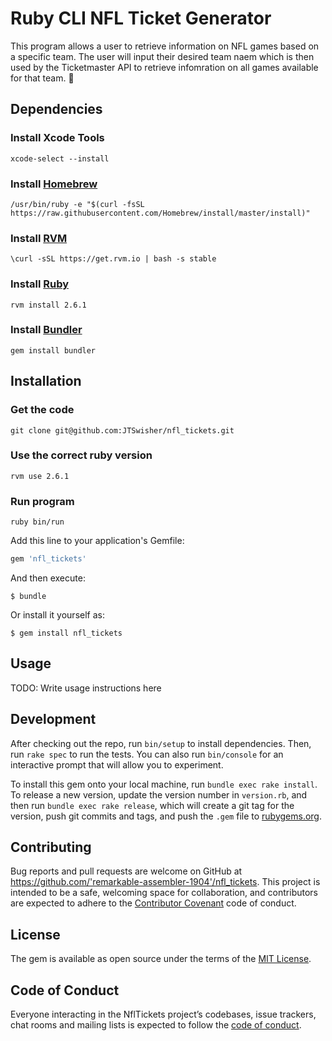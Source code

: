 # Ruby CLI NFL Ticket Generator 

This program allows a user to retrieve information on NFL games based on a specific team. The user will input their desired team naem which is then used by the Ticketmaster API to retrieve infomration on all games available for that team. :football:

## Dependencies
### Install Xcode Tools
`xcode-select --install`

### Install [Homebrew](http://brew.sh/)
`/usr/bin/ruby -e "$(curl -fsSL https://raw.githubusercontent.com/Homebrew/install/master/install)"`

### Install [RVM](https://rvm.io/)
`\curl -sSL https://get.rvm.io | bash -s stable`

### Install [Ruby](https://www.ruby-lang.org/en/)
`rvm install 2.6.1`

### Install [Bundler](http://bundler.io/)
`gem install bundler`

## Installation
### Get the code
`git clone git@github.com:JTSwisher/nfl_tickets.git`

### Use the correct ruby version
`rvm use 2.6.1`

### Run program 
`ruby bin/run`


Add this line to your application's Gemfile:

```ruby
gem 'nfl_tickets'
```

And then execute:

    $ bundle

Or install it yourself as:

    $ gem install nfl_tickets

## Usage

TODO: Write usage instructions here

## Development

After checking out the repo, run `bin/setup` to install dependencies. Then, run `rake spec` to run the tests. You can also run `bin/console` for an interactive prompt that will allow you to experiment.

To install this gem onto your local machine, run `bundle exec rake install`. To release a new version, update the version number in `version.rb`, and then run `bundle exec rake release`, which will create a git tag for the version, push git commits and tags, and push the `.gem` file to [rubygems.org](https://rubygems.org).

## Contributing

Bug reports and pull requests are welcome on GitHub at https://github.com/'remarkable-assembler-1904'/nfl_tickets. This project is intended to be a safe, welcoming space for collaboration, and contributors are expected to adhere to the [Contributor Covenant](http://contributor-covenant.org) code of conduct.

## License

The gem is available as open source under the terms of the [MIT License](https://opensource.org/licenses/MIT).

## Code of Conduct

Everyone interacting in the NflTickets project’s codebases, issue trackers, chat rooms and mailing lists is expected to follow the [code of conduct](https://github.com/'remarkable-assembler-1904'/nfl_tickets/blob/master/CODE_OF_CONDUCT.md).
